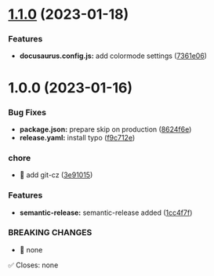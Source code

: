# [1.1.0](https://github.com/ConsenSys/docs-template/compare/v1.0.0...v1.1.0) (2023-01-18)


### Features

* **docusaurus.config.js:** add colormode settings ([7361e06](https://github.com/ConsenSys/docs-template/commit/7361e06bea2c7a0ae0b391a5bdaea9622a62c86f))

# 1.0.0 (2023-01-16)


### Bug Fixes

* **package.json:** prepare skip on production ([8624f6e](https://github.com/ConsenSys/docs-template/commit/8624f6e6c0446a0d7437b34b99bd63c75470ce3e))
* **release.yaml:** install typo ([f9c712e](https://github.com/ConsenSys/docs-template/commit/f9c712e3b4528ca1e0705f4e3ac21f21a94ee7d3))


### chore

* 🤖 add git-cz ([3e91015](https://github.com/ConsenSys/docs-template/commit/3e91015f9c64acd51eb7b8f5c50107975679f217))


### Features

* **semantic-release:** semantic-release added ([1cc4f7f](https://github.com/ConsenSys/docs-template/commit/1cc4f7f02a8c172632d76f31b5f5189643a54998))


### BREAKING CHANGES

* 🧨 none

✅ Closes: none
